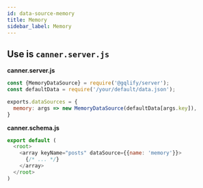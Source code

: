 ```yaml
---
id: data-source-memory
title: Memory
sidebar_label: Memory
---
```


## Use is `canner.server.js`

**canner.server.js**
```js
const {MemoryDataSource} = require('@gqlify/server');
const defaultData = require('/your/default/data.json');

exports.dataSources = {
  memory: args => new MemoryDataSource(defaultData[args.key]),
}
```

**canner.schema.js**
```js
export default (
  <root>
    <array keyName="posts" dataSource={{name: 'memory'}}>
      {/* ... */}
    </array>
  </root>
)
```
<!-- WIP
## Use is `canner.cloud.js`

`canner.cloud.js` is used for Canner Cloud version. It supports sandbox feature, so you have to set the different dataSources in different environments.

**canner.server.js**
```js
const {MemoryDataSource} = require('@gqlify/server');
const defaultData = require('/your/default/data.json');

exports.dataSources = {
  // default env
  default: {
    memory: args => new MemoryDataSource(defaultData[args.key])
  }
}
```

**canner.schema.js**
```js
export default (
  <root>
    <array keyName="posts" dataSource={{name: 'memory'}}>
      {/* ... */}
    </array>
  </root>
)
``` -->